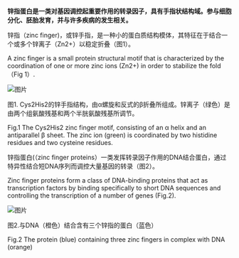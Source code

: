 **锌指蛋白是一类对基因调控起重要作用的转录因子，具有手指状结构域。参与细胞分化、胚胎发育，并与许多疾病的发生相关。**

锌指（zinc finger)，或锌手指，是一种小的蛋白质结构模体，其特征在于结合一个或多个锌离子（Zn2+）以稳定折叠（图1）。

A zinc finger is a small protein structural motif that is characterized by the coordination of one or more zinc ions (Zn2+) in order to stabilize the fold（Fig 1）.

  

![图片](https://mmbiz.qpic.cn/mmbiz_png/vsa8jI1SiaWOxVYNSwdzCXHQqkp7sd6xicDiaTnSnJplLp1ia1rB2zBC6qiat3WTSq1Ex6kfN6bmKO60pGGhe0jtJNg/640?wx_fmt=png&tp=wxpic&wxfrom=5&wx_lazy=1&wx_co=1)

图1. Cys2His2的锌手指结构，由α螺旋和反式的β折叠所组成。锌离子（绿色）是由两个组氨酸残基和两个半胱氨酸残基所调节。

Fig.1 The Cys2His2 zinc finger motif, consisting of an α helix and an antiparallel β sheet. The zinc ion (green) is coordinated by two histidine residues and two cysteine residues.


锌指蛋白(（zinc finger proteins）一类发挥转录因子作用的DNA结合蛋白，通过特异性结合短DNA序列而调控大量基因的转录（图2）。

Zinc finger proteins form a class of DNA-binding proteins that act as transcription factors by binding specifically to short DNA sequences and controlling the transcription of a number of genes (Fig.2).

  

![图片](https://mmbiz.qpic.cn/mmbiz_png/vsa8jI1SiaWOxVYNSwdzCXHQqkp7sd6xicDuUqEnaVR0sSia9zQIicTAvgB2zBMSNIBsKN5gOAPuW11J1OKuKqt2Bg/640?wx_fmt=png&tp=wxpic&wxfrom=5&wx_lazy=1&wx_co=1)

图2.与DNA（橙色）结合含有三个锌指的蛋白（蓝色）

Fig.2 The protein (blue) containing three zinc fingers in complex with DNA (orange)